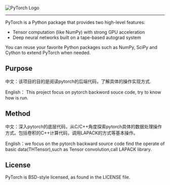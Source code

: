 ![PyTorch Logo](https://github.com/pytorch/pytorch/blob/master/docs/source/_static/img/pytorch-logo-dark.png)

--------------------------------------------------------------------------------

PyTorch is a Python package that provides two high-level features:
- Tensor computation (like NumPy) with strong GPU acceleration
- Deep neural networks built on a tape-based autograd system

You can reuse your favorite Python packages such as NumPy, SciPy and Cython to extend PyTorch when needed.

##  Purpose 

中文：该项目的目的是阅读pytorch的后端代码，了解具体的操作实现方式.

English： This project focus on pytorch backword souce code, try to know how is run. 

## Method

 中文：深入pytorch的底层代码，从C/C++角度探索pytorch具体的数据处理操作方式。包括卷积的C++计算代码，调用LAPACK的方式等基本操作。
 
 English：we focus on the pytorch backward source code find the operate of basic data(THTensor),such as Tensor convolution,call LAPACK library.

## License

PyTorch is BSD-style licensed, as found in the LICENSE file.

